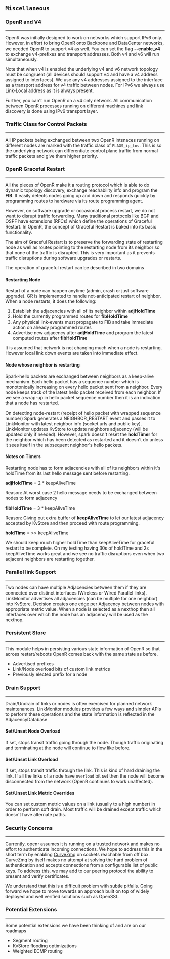 `Miscellaneous`
---------------

### OpenR and V4
---

OpenR was initially designed to work on networks which support IPv6 only.
However, in effort to bring OpenR onto Backbone and DataCenter networks, we
needed OpenR to support v4 as well. You can set the flag **--enable_v4** to
exchange v4-prefixes and transport addresses. Both v4 and v6 will run
simultaneously.

Note that when v4 is enabled the underlying v4 and v6 network topology must be
congruent (all devices should support v4 and have a v4 address assigned to
interfaces). We use any v4 addresses assigned to the interface as a transport
address for v4 traffic between nodes. For IPv6 we always use Link-Local
address as it is always present.

Further, you can't run OpenR on a v4 only network. All communication between
OpenR processes running on different machines and link discovery is done using
IPv6 transport layer.

### Traffic Class for Control Packets
---

All IP packets being exchanged between two OpenR intsnaces running on different
nodes are marked with the traffic class of `FLAGS_ip_tos`. This is so the
underlying network can differentiate control plane traffic from normal traffic
packets and give them higher priority.

### OpenR Graceful Restart
---

All the pieces of OpenR make it a routing protocol which is able to do
dynamic topology discovery, exchange reachability info and program the **FIB**. It
easily detects nodes going up and down and responds quickly by programming routes
to hardware via its route programming agent.

However, on software upgrade or occasional process restart, we do not want to
disrupt traffic forwarding. Many traditional protocols like BGP and OSPF
have extensions (RFCs) which define the operations of Graceful Restart. In
OpenR, the concept of Graceful Restart is baked into its basic functionality.

The aim of Graceful Restart is to preserve the forwarding state of restarting
node as well as routes pointing to the restarting node from its neighbor so that
none of the traffic is disrupted. This is very important as it prevents traffic
disruptions during software upgrades or restarts.

The operation of graceful restart can be described in two domains

#### Restarting Node
Restart of a node can happen anytime (admin, crash or just software upgrade). GR
is implemented to handle not-anticipated restart of neighbor. When a node
restarts, it does the following:

1. Establish the adjacencies with all of its neighbor within **adjHoldTime**
2. Hold the currently programmed routes for **fibHoldTime**
3. Any physical link-events must propagate to FIB and take immediate action on
   already programmed routes
4. Advertise new adjacency after **adjHoldTime** and program the latest computed
   routes after **fibHoldTime**

It is assumed that network is not changing much when a node is restarting.
However local link down events are taken into immediate effect.

#### Node whose neighbor is restarting
Spark-hello packets are exchanged between neighbors as a keep-alive mechanism.
Each hello packet has a sequence number which is monotonically increasing on
every hello packet sent from a neighbor. Every node keeps track of the latest hello
packet received from each neighbor. If we see a wrap-up in hello packet sequence
number then it is an indication that a node has restarted.

On detecting node-restart (receipt of hello packet with wrapped sequence number)
Spark generates a NEIGHBOR_RESTART event and passes it to LinkMonitor with
latest neighbor info (socket urls and public key). LinkMonitor updates KvStore
to update neighbors adjacency (will be updated only if needed). However, spark
doesn't reset the **holdTimer** for the neighbor which has been detected as
restarted and it doesn't do unless it sees itself in the subsequent neighbor's hello
packets.

#### Notes on Timers
Restarting node has to form adjacencies with all of its neighbors within it's
holdTime from its last hello message sent before restarting.

**adjHoldTime** = 2 * keepAliveTime

Reason: At worst case 2 hello message needs to be exchanged between nodes to
form adjacency

**fibHoldTime** = 3 * keepAliveTime

Reason: Giving out extra buffer of **keepAliveTime** to let our latest adjacency
accepted by KvStore and then proceed with route programming.

**holdTime** = >> keepAliveTime

We should keep much higher holdTime than keepAliveTime for graceful restart to
be complete. On my testing having 30s of holdTime and 2s keepAliveTime works
great and we see no traffic disruptions even when two adjacent neighbors are
restarting together.

### Parallel link Support
---

Two nodes can have multiple Adjacencies between them if they are connected
over distinct interfaces (Wireless or Wired Parallel links). LinkMonitor
advertises all adjacencies (can be multiple for one neighbor) into KvStore.
Decision creates one edge per Adjacency between nodes with appropriate metric
value. When a node is selected as a nexthop then all interfaces over which the node
has an adjacency will be used as the nexthop.

### Persistent Store
---

This module helps in persisting various state information of OpenR so that
across restart/reboots OpenR comes back with the same state as before.

- Advertised prefixes
- Link/Node overload bits of custom link metrics
- Previously elected prefix for a node

### Drain Support
---

Drain/Undrain of links or nodes is often exercised for planned network
maintenances. LinkMonitor modules provides a few ways and simpler APIs to perform
these operations and the state information is reflected in the AdjacencyDatabase

#### Set/Unset Node Overload

If set, stops transit traffic going through the node. Though traffic originating
and terminating at the node will continue to flow like before.

#### Set/Unset Link Overload

If set, stops transit traffic through the link. This is kind of hard draining the
link. If all the links of a node have `overload` bit set then the node will become
disconnected from the network (OpenR continues to work unaffected).

#### Set/Unset Link Metric Overrides

You can set custom metric values on a link (usually to a high number) in order to
perform soft drain. Most traffic will be drained except traffic which doesn't
have alternate paths.

### Security Concerns
---

Currently, openr assumes it is running on a trusted network and makes no effort
to authenticate incoming connections. We hope to address this in the short term
by enabling [CurveZmq](http://curvezmq.org/) on sockets reachable from off box.
CurveZmq by itself makes no attempt at solving the hard problem of
authentication and accepts connections from a configurable list of public keys.
To address this, we may add to our peering protocol the ability to present and
verify certificates.

We understand that this is a difficult problem with subtle pitfalls. Going
forward we hope to move towards an approach built on top of widely deployed and
well verified solutions such as OpenSSL.


### Potential Extensions
---

Some potential extensions we have been thinking of and are on our roadmaps

- Segment routing
- KvStore flooding optimizations
- Weighted ECMP routing
